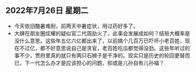 ## 2022年7月26日 星期二
* 今天依旧酷暑难耐，前两天中暑症状，用过药好多了。
* 大肆在朋友圈炫耀的疑似官二代周劼火了，此事会发展成如何？结局大概率是没什么意思。这些年五亿六亿都出来了，以前搞个几百万已吓坏小老百姓，现在不过亿，都不好意思说自己是贪官，老百姓吃瓜都觉得没劲。这些年听过的事不少，贾府里真的就只有两只石狮子是干净的。现实只是历史的轮回更替而已，下一代怎么办才是应该担心的问题，抑或是儿孙自有儿孙福？
